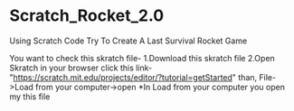 # Scratch_Rocket_2.0
Using Scratch Code Try To Create A Last Survival Rocket Game

You want to check this skratch file-
1.Download this skratch file
2.Open Skratch in your browser
click this link-
"https://scratch.mit.edu/projects/editor/?tutorial=getStarted"
than,
File->Load from your computer->open
*In Load from your computer you open my this file
